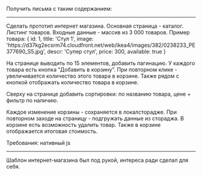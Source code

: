 Получить письма с таким содержанием:
<hr>
Сделать прототип интернет магазина. 
Основная страница - каталог. Листинг товаров. Входные данные - массив из 3 000 товаров. Пример товара:
{
 id: 1,
 title: 'Стул 1',
 image: 'https://d37kg2ecsrm74.cloudfront.net/web/ikea4/images/382/0238233_PE377690_S5.jpg',
 descr: 'Супер стул',
 price: 300,
 available: true
}

На странице выводить по 15 элементов, добавить пагинацию. У каждого товара есть кнопка "Добавить в корзину". При повторном клике - увеличивается количество этого товара в корзине. Также рядом с кнопкой отображать количество товара в корзине.

Сверху на странице добавить сортировки: по названию товара, цене + фильтр по наличию.

Каждое изменение корзины - сохраняется в локалсторадже. При повторном заходе на страницу - подгружать данные из стораджа. В корзине есть возможность удалить товар. Также в корзине отображается итоговая стоимость.

Требования: нативный js
<hr>
Шаблон интернет-магазина был под рукой, интереса ради сделал для себя. 
